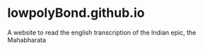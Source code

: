# lowpolyBond.github.io
A website to read the english transcription of the Indian epic, the Mahabharata
